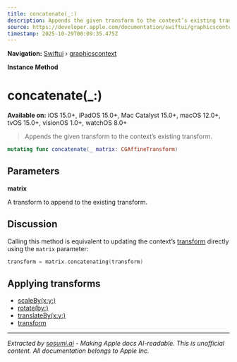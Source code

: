 ```yaml
---
title: concatenate(_:)
description: Appends the given transform to the context’s existing transform.
source: https://developer.apple.com/documentation/swiftui/graphicscontext/concatenate(_:)
timestamp: 2025-10-29T00:09:35.475Z
---
```


**Navigation:** [Swiftui](/documentation/swiftui) › [graphicscontext](/documentation/swiftui/graphicscontext)

**Instance Method**

# concatenate(_:)

**Available on:** iOS 15.0+, iPadOS 15.0+, Mac Catalyst 15.0+, macOS 12.0+, tvOS 15.0+, visionOS 1.0+, watchOS 8.0+

> Appends the given transform to the context’s existing transform.

```swift
mutating func concatenate(_ matrix: CGAffineTransform)
```

## Parameters

**matrix**

A transform to append to the existing transform.



## Discussion

Calling this method is equivalent to updating the context’s [transform](/documentation/swiftui/graphicscontext/transform) directly using the `matrix` parameter:

```swift
transform = matrix.concatenating(transform)
```

## Applying transforms

- [scaleBy(x:y:)](/documentation/swiftui/graphicscontext/scaleby(x:y:))
- [rotate(by:)](/documentation/swiftui/graphicscontext/rotate(by:))
- [translateBy(x:y:)](/documentation/swiftui/graphicscontext/translateby(x:y:))
- [transform](/documentation/swiftui/graphicscontext/transform)

---

*Extracted by [sosumi.ai](https://sosumi.ai) - Making Apple docs AI-readable.*
*This is unofficial content. All documentation belongs to Apple Inc.*
